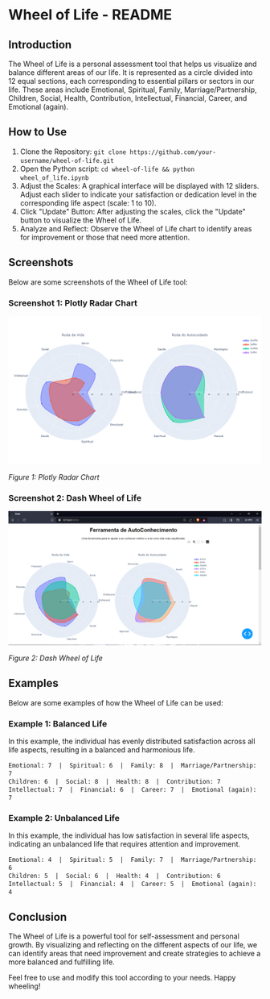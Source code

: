 # Wheel of Life - README


## Introduction

The Wheel of Life is a personal assessment tool that helps us visualize and balance different areas of our life. It is represented as a circle divided into 12 equal sections, each corresponding to essential pillars or sectors in our life. These areas include Emotional, Spiritual, Family, Marriage/Partnership, Children, Social, Health, Contribution, Intellectual, Financial, Career, and Emotional (again).

## How to Use

1. Clone the Repository: `git clone https://github.com/your-username/wheel-of-life.git`
2. Open the Python script: `cd wheel-of-life && python wheel_of_life.ipynb`
3. Adjust the Scales: A graphical interface will be displayed with 12 sliders. Adjust each slider to indicate your satisfaction or dedication level in the corresponding life aspect (scale: 1 to 10).
4. Click "Update" Button: After adjusting the scales, click the "Update" button to visualize the Wheel of Life.
5. Analyze and Reflect: Observe the Wheel of Life chart to identify areas for improvement or those that need more attention.

## Screenshots

Below are some screenshots of the Wheel of Life tool:

### Screenshot 1: Plotly Radar Chart

![Plotly Radar Chart](/screenshots/wheel-of-life.png)

_Figure 1: Plotly Radar Chart_

### Screenshot 2: Dash Wheel of Life

![Dash Wheel of Life](/screenshots/wheel-of-life-dash.png)

_Figure 2: Dash Wheel of Life_

## Examples

Below are some examples of how the Wheel of Life can be used:

### Example 1: Balanced Life

In this example, the individual has evenly distributed satisfaction across all life aspects, resulting in a balanced and harmonious life.

```
Emotional: 7  |  Spiritual: 6  |  Family: 8  |  Marriage/Partnership: 7
Children: 6  |  Social: 8  |  Health: 8  |  Contribution: 7
Intellectual: 7  |  Financial: 6  |  Career: 7  |  Emotional (again): 7
```

### Example 2: Unbalanced Life

In this example, the individual has low satisfaction in several life aspects, indicating an unbalanced life that requires attention and improvement.

```
Emotional: 4  |  Spiritual: 5  |  Family: 7  |  Marriage/Partnership: 6
Children: 5  |  Social: 6  |  Health: 4  |  Contribution: 6
Intellectual: 5  |  Financial: 4  |  Career: 5  |  Emotional (again): 4
```

## Conclusion

The Wheel of Life is a powerful tool for self-assessment and personal growth. By visualizing and reflecting on the different aspects of our life, we can identify areas that need improvement and create strategies to achieve a more balanced and fulfilling life.

Feel free to use and modify this tool according to your needs. Happy wheeling!

 
